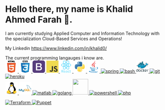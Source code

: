 <h1>Hello there, my name is Khalid Ahmed Farah 👋.</h1>

I am currently studying Applied Computer and Information Technology with the specialization Cloud-Based Services and Operations!


My Linkedin
https://www.linkedin.com/in/khalid0/

The current programming langauges i know are.
<br>
<a href="https://www.w3.org/html/" rel="nofollow"> <img src="https://raw.githubusercontent.com/devicons/devicon/master/icons/html5/html5-original-wordmark.svg" alt="html5" width="40" height="40" style="max-width: 100%;"> </a>
<a href="https://www.w3.org/css/" rel="nofollow"> <img src="https://raw.githubusercontent.com/github/explore/80688e429a7d4ef2fca1e82350fe8e3517d3494d/topics/css/css.png" alt="css" width="40" height="40" style="max-width: 100%;"> </a>
<a href="https://getbootstrap.com/" rel="nofollow"> <img src="https://raw.githubusercontent.com/github/explore/80688e429a7d4ef2fca1e82350fe8e3517d3494d/topics/bootstrap/bootstrap.png" alt="bootstrap" width="40" height="40" style="max-width: 100%;"> </a>
<a href="https://developer.mozilla.org/en-US/docs/Web/JavaScript" rel="nofollow"> <img src="https://raw.githubusercontent.com/devicons/devicon/master/icons/javascript/javascript-original.svg" alt="javascript" width="40" height="40" style="max-width: 100%;"> </a> 
<a href="https://reactjs.org/" rel="nofollow"> <img src="https://raw.githubusercontent.com/devicons/devicon/master/icons/react/react-original-wordmark.svg" alt="react" width="40" height="40" style="max-width: 100%;"> </a> 
<a href="https://www.python.org" rel="nofollow"> <img src="https://raw.githubusercontent.com/devicons/devicon/master/icons/python/python-original.svg" alt="python" width="40" height="40" style="max-width: 100%;"> </a> 
<a href="https://www.java.com" rel="nofollow"> <img src="https://raw.githubusercontent.com/devicons/devicon/master/icons/java/java-original.svg" alt="java" width="40" height="40" style="max-width: 100%;"> </a> 
<a href="https://spring.io/" rel="nofollow"> <img src="https://camo.githubusercontent.com/4545b55c7771bbd175235c80b518dcbbf2f6ee0b984a51ad9363cba8cb70e67c/68747470733a2f2f7777772e766563746f726c6f676f2e7a6f6e652f6c6f676f732f737072696e67696f2f737072696e67696f2d69636f6e2e737667" alt="spring" width="40" height="40" data-canonical-src="https://www.vectorlogo.zone/logos/springio/springio-icon.svg" style="max-width: 100%;"> </a> 
<a href="https://www.gnu.org/software/bash/" rel="nofollow"> <img src="https://camo.githubusercontent.com/bbb327d6ba7708520eaafd13396fed64d73bf5df5c4cdd0ba03cf0843f7a9340/68747470733a2f2f7777772e766563746f726c6f676f2e7a6f6e652f6c6f676f732f676e755f626173682f676e755f626173682d69636f6e2e737667" alt="bash" width="40" height="40" data-canonical-src="https://www.vectorlogo.zone/logos/gnu_bash/gnu_bash-icon.svg" style="max-width: 100%;"> </a> <a href="https://www.docker.com/" rel="nofollow"> <img src="https://raw.githubusercontent.com/devicons/devicon/master/icons/docker/docker-original-wordmark.svg" alt="docker" width="40" height="40" style="max-width: 100%;"> </a> 
<a href="https://git-scm.com/" rel="nofollow"> <img src="https://camo.githubusercontent.com/fbfcb9e3dc648adc93bef37c718db16c52f617ad055a26de6dc3c21865c3321d/68747470733a2f2f7777772e766563746f726c6f676f2e7a6f6e652f6c6f676f732f6769742d73636d2f6769742d73636d2d69636f6e2e737667" alt="git" width="40" height="40" data-canonical-src="https://www.vectorlogo.zone/logos/git-scm/git-scm-icon.svg" style="max-width: 100%;"> </a> 
<a href="https://heroku.com" rel="nofollow"> <img src="https://camo.githubusercontent.com/df12cb598044a3f38efc1f45e3580558c324cf8789b79487125044eeebcc4dee/68747470733a2f2f7777772e766563746f726c6f676f2e7a6f6e652f6c6f676f732f6865726f6b752f6865726f6b752d69636f6e2e737667" alt="heroku" width="40" height="40" data-canonical-src="https://www.vectorlogo.zone/logos/heroku/heroku-icon.svg" style="max-width: 100%;"> </a>   
<a href="https://www.linux.org/" rel="nofollow"> <img src="https://raw.githubusercontent.com/devicons/devicon/master/icons/linux/linux-original.svg" alt="linux" width="40" height="40" style="max-width: 100%;"> </a> <a href="https://www.mysql.com/" rel="nofollow"> <img src="https://raw.githubusercontent.com/devicons/devicon/master/icons/mysql/mysql-original-wordmark.svg" alt="mysql" width="40" height="40" style="max-width: 100%;"> </a>
<a href="https://se.mathworks.com/products/matlab.html" rel="nofollow"> <img src="https://camo.githubusercontent.com/64bfb64ead15f4d2fe66c1dd2b132a99b1caf1cddb77f57ad5815f9bf94a3d89/68747470733a2f2f75706c6f61642e77696b696d656469612e6f72672f77696b6970656469612f636f6d6d6f6e732f322f32312f4d61746c61625f4c6f676f2e706e67" alt="matlab" width="40" height="40" data-canonical-src="https://upload.wikimedia.org/wikipedia/commons/2/21/Matlab_Logo.png" style="max-width: 100%;"> </a>
<a href="https://go.dev/" rel="nofollow"> <img src="https://go.dev/images/go-logo-white.svg" alt="golang" width="40" height="40" data-canonical-src="https://upload.wikimedia.org/wikipedia/commons/2/21/Matlab_Logo.png" style="max-width: 100%;"> </a>
<a href="https://jquery.com/" rel="nofollow"> <img src="https://cdn.iconscout.com/icon/free/png-256/jquery-10-1175155.png" width="50" height="50" style="max-width: 100%;"> </a>
<a href="https://docs.microsoft.com/en-us/powershell/" rel="nofollow"> <img src="https://encrypted-tbn0.gstatic.com/images?q=tbn:ANd9GcRjeNU12QGyBcSaivQfTaLLyftCz_UBSDbhGQ&usqp=CAU" alt="powershell" width="40" height="40" data-canonical-src="https://www.google.com/imgres?imgurl=https%3A%2F%2Fsoftwaresushi.files.wordpress.com%2F2016%2F07%2Fpowershell_5-0_icon.png&imgrefurl=https%3A%2F%2Fsoftwaresushi.net%2F2016%2F07%2F27%2Frunning-an-exe-from-a-path-with-a-wildcard-in-powershell%2F&tbnid=1uEW7sZkQ_VEnM&vet=12ahUKEwikrafQzJj3AhXCl4sKHe9ZDikQMygjegUIARD6AQ..i&docid=VnuduvHeBBc_CM&w=256&h=256&q=powershell&ved=2ahUKEwikrafQzJj3AhXCl4sKHe9ZDikQMygjegUIARD6AQ" style="max-width: 100%;"> </a>
<a href="https://www.php.net/" rel="nofollow"> <img src="https://user-images.githubusercontent.com/56063705/171382073-f5132c6a-472c-4ef6-a265-8750a8e9ca8e.png" alt="php" width="40" height="40" data-canonical-src="https://www.google.com/imgres?imgurl=https%3A%2F%2Fsoftwaresushi.files.wordpress.com%2F2016%2F07%2Fpowershell_5-0_icon.png&imgrefurl=https%3A%2F%2Fsoftwaresushi.net%2F2016%2F07%2F27%2Frunning-an-exe-from-a-path-with-a-wildcard-in-powershell%2F&tbnid=1uEW7sZkQ_VEnM&vet=12ahUKEwikrafQzJj3AhXCl4sKHe9ZDikQMygjegUIARD6AQ..i&docid=VnuduvHeBBc_CM&w=256&h=256&q=powershell&ved=2ahUKEwikrafQzJj3AhXCl4sKHe9ZDikQMygjegUIARD6AQ" style="max-width: 100%;"> </a>

<a href="https://www.terraform.io/" rel="nofollow"> <img src="https://www.terraform.io/_next/static/media/attributed_color.7832493a.svg" alt="Terraform" width="150" height="80" data-canonical-src="https://www.terraform.io/_next/static/media/attributed_color.7832493a.svg" style="max-width: 100%;"> </a>
<a href="https://www.puppet.com/" rel="nofollow"> <img src="https://www.puppet.com/sites/default/themes/custom/puppet/logo.svg" alt="Puppet" width="150" height="80" data-canonical-src="https://www.puppet.com/sites/default/themes/custom/puppet/logo.svg" style="max-width: 100%;"> </a>

<!--
**KhalidAFarah/KhalidAFarah** is a ✨ _special_ ✨ repository because its `README.md` (this file) appears on your GitHub profile.

Here are some ideas to get you started:

- 🔭 I’m currently working on ...
- 🌱 I’m currently learning ...
- 👯 I’m looking to collaborate on ...
- 🤔 I’m looking for help with ...
- 💬 Ask me about ...
- 📫 How to reach me: ...
- 😄 Pronouns: ...
- ⚡ Fun fact: ...
-->
